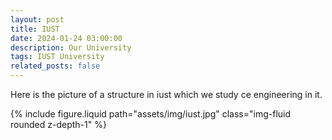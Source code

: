 ```yaml
---
layout: post
title: IUST
date: 2024-01-24 03:00:00
description: Our University
tags: IUST University
related_posts: false
---
```

Here is the picture of a structure in iust which we study ce engineering in it.

<div class="row mt-3">
    <div class="col-sm mt-3 mt-md-0">
        {% include figure.liquid path="assets/img/iust.jpg" class="img-fluid rounded z-depth-1" %}
    </div>
</div>